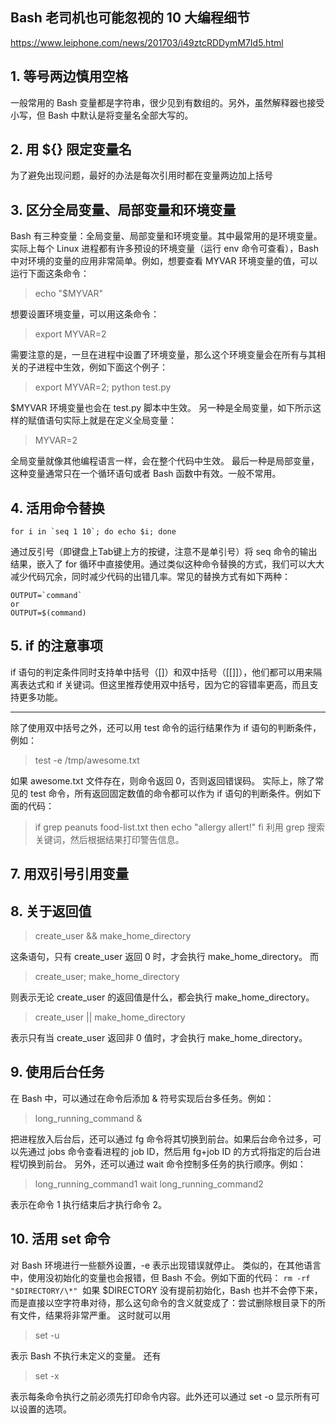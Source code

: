 ## Bash 老司机也可能忽视的 10 大编程细节 
https://www.leiphone.com/news/201703/i49ztcRDDymM7Id5.html
## 1\. 等号两边慎用空格
一般常用的 Bash 变量都是字符串，很少见到有数组的。另外，虽然解释器也接受小写，但 Bash 中默认是将变量名全部大写的。
## 2\. 用 ${} 限定变量名
为了避免出现问题，最好的办法是每次引用时都在变量两边加上括号
## 3\. 区分全局变量、局部变量和环境变量
Bash 有三种变量：全局变量、局部变量和环境变量。其中最常用的是环境变量。
实际上每个 Linux 进程都有许多预设的环境变量（运行 env 命令可查看），Bash 中对环境的变量的应用非常简单。例如，想要查看 MYVAR 环境变量的值，可以运行下面这条命令：
> echo "$MYVAR"

想要设置环境变量，可以用这条命令：
> export MYVAR=2

需要注意的是，一旦在进程中设置了环境变量，那么这个环境变量会在所有与其相关的子进程中生效，例如下面这个例子：
> export MYVAR=2; python test.py

$MYVAR 环境变量也会在 test.py 脚本中生效。
另一种是全局变量，如下所示这样的赋值语句实际上就是在定义全局变量：
> MYVAR=2

全局变量就像其他编程语言一样，会在整个代码中生效。
最后一种是局部变量，这种变量通常只在一个循环语句或者 Bash 函数中有效。一般不常用。
## 4\. 活用命令替换
```
for i in `seq 1 10`; do echo $i; done
```
通过反引号（即键盘上Tab键上方的按键，注意不是单引号）将 seq 命令的输出结果，嵌入了 for 循环中直接使用。通过类似这种命令替换的方式，我们可以大大减少代码冗余，同时减少代码的出错几率。常见的替换方式有如下两种：
```
OUTPUT=`command`
or
OUTPUT=$(command)
```
## 5\. if 的注意事项
if 语句的判定条件同时支持单中括号（\[\]）和双中括号（\[\[\]\]），他们都可以用来隔离表达式和 if 关键词。但这里推荐使用双中括号，因为它的容错率更高，而且支持更多功能。
*****
除了使用双中括号之外，还可以用 test 命令的运行结果作为 if 语句的判断条件，例如：
> test -e /tmp/awesome.txt

如果 awesome.txt 文件存在，则命令返回 0，否则返回错误码。
实际上，除了常见的 test 命令，所有返回固定数值的命令都可以作为 if 语句的判断条件。例如下面的代码：
> if grep peanuts food-list.txt
> then
> echo "allergy allert!"
> fi
利用 grep 搜索关键词，然后根据结果打印警告信息。
## 7\. 用双引号引用变量
## 8\. 关于返回值
> create\_user && make\_home\_directory

这条语句，只有 create\_user 返回 0 时，才会执行 make\_home\_directory。
而
> create\_user; make\_home\_directory

则表示无论 create\_user 的返回值是什么，都会执行 make\_home\_directory。
> create\_user || make\_home\_directory

表示只有当 create\_user 返回非 0 值时，才会执行 make\_home\_directory。
## 9\. 使用后台任务
在 Bash 中，可以通过在命令后添加 & 符号实现后台多任务。例如：
> long\_running\_command &

把进程放入后台后，还可以通过 fg 命令将其切换到前台。如果后台命令过多，可以先通过 jobs 命令查看进程的 job ID，然后用 fg+job ID 的方式将指定的后台进程切换到前台。
另外，还可以通过 wait 命令控制多任务的执行顺序。例如：
> long\_running\_command1
> wait
> long\_running\_command2

表示在命令 1 执行结束后才执行命令 2。
## 10\. 活用 set 命令
对 Bash 环境进行一些额外设置，-e 表示出现错误就停止。
类似的，在其他语言中，使用没初始化的变量也会报错，但 Bash 不会。例如下面的代码：
`rm -rf "$DIRECTORY/\*"` 
如果 $DIRECTORY 没有提前初始化，Bash 也并不会停下来，而是直接以空字符串对待，那么这句命令的含义就变成了：尝试删除根目录下的所有文件，结果将非常严重。
这时就可以用 
> set -u

表示 Bash 不执行未定义的变量。
还有
> set -x 

表示每条命令执行之前必须先打印命令内容。此外还可以通过 set -o 显示所有可以设置的选项。
